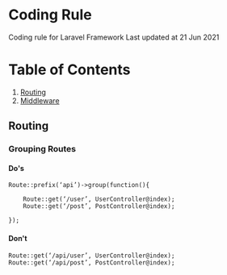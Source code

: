 # Coding Rule
Coding rule for Laravel Framework
Last updated at 21 Jun 2021

# Table of Contents

1. [Routing](https://github.com/saravanan-nichi-in/laravel-coding-rule#routing)
2. [Middleware](https://github.com/saravanan-nichi-in/laravel-coding-rule#middleware)


## Routing

### Grouping Routes

#### Do's

```
Route::prefix(‘api’)->group(function(){

	Route::get(‘/user’, UserController@index);
	Route::get(‘/post’, PostController@index);

});
```


#### Don't

```
Route::get(‘/api/user’, UserController@index);
Route::get(‘/api/post’, PostController@index);
```
